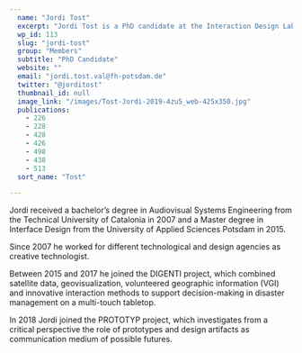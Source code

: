 ```yaml
---
  name: "Jordi Tost"
  excerpt: "Jordi Tost is a PhD candidate at the Interaction Design Lab of the University of Applied Sciences Potsdam."
  wp_id: 113
  slug: "jordi-tost"
  group: "Members"
  subtitle: "PhD Candidate"
  website: ""
  email: "jordi.tost.val@fh-potsdam.de"
  twitter: "@jorditost"
  thumbnail_id: null
  image_link: "/images/Tost-Jordi-2019-4zu5_web-425x350.jpg"
  publications: 
    - 226
    - 228
    - 428
    - 426
    - 498
    - 438
    - 513
  sort_name: "Tost"

---
```

Jordi received a bachelor’s degree in Audiovisual Systems Engineering from the Technical University of Catalonia in 2007 and a Master degree in Interface Design from the University of Applied Sciences Potsdam in 2015.

Since 2007 he worked for different technological and design agencies as creative technologist.

Between 2015 and 2017 he joined the DIGENTI project, which combined satellite data, geovisualization, volunteered geographic information (VGI) and innovative interaction methods to support decision-making in disaster management on a multi-touch tabletop.

In 2018 Jordi joined the PROTOTYP project, which investigates from a critical perspective the role of prototypes and design artifacts as communication medium of possible futures.